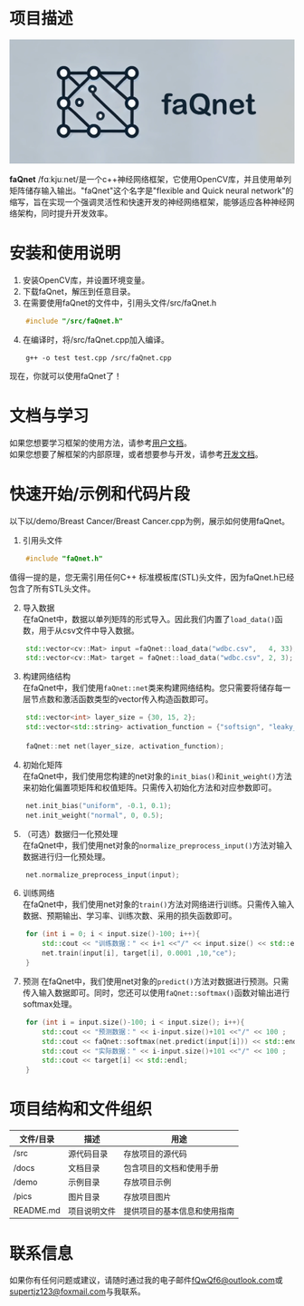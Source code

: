 # 项目描述

![logo](./faQnet.png)

**faQnet** /fɑːkjuːnet/是一个c++神经网络框架，它使用OpenCV库，并且使用单列矩阵储存输入输出。"faQnet"这个名字是"flexible and Quick neural network"的缩写，旨在实现一个强调灵活性和快速开发的神经网络框架，能够适应各种神经网络架构，同时提升开发效率。  

# 安装和使用说明  
1. 安装OpenCV库，并设置环境变量。
2. 下载faQnet，解压到任意目录。
3. 在需要使用faQnet的文件中，引用头文件/src/faQnet.h	
```c++
	#include "/src/faQnet.h"  
```

4. 在编译时，将/src/faQnet.cpp加入编译。  
```shell
	g++ -o test test.cpp /src/faQnet.cpp  
```

现在，你就可以使用faQnet了！

# 文档与学习  
如果您想要学习框架的使用方法，请参考[用户文档](./docs/user_doc.md)。  
如果您想要了解框架的内部原理，或者想要参与开发，请参考[开发文档](./docs/develop_doc.md)。  

# 快速开始/示例和代码片段

以下以/demo/Breast Cancer/Breast Cancer.cpp为例，展示如何使用faQnet。  

1. 引用头文件
```c++
	#include "faQnet.h"
```

值得一提的是，您无需引用任何C++ 标准模板库(STL)头文件，因为faQnet.h已经包含了所有STL头文件。  

2. 导入数据  
	在faQnet中，数据以单列矩阵的形式导入。因此我们内置了`load_data()`函数，用于从csv文件中导入数据。  
```c++
	std::vector<cv::Mat> input =faQnet::load_data("wdbc.csv", 	4, 33);
	std::vector<cv::Mat> target = faQnet::load_data("wdbc.csv", 2, 3);
```

3.  构建网络结构  
	在faQnet中，我们使用`faQnet::net`类来构建网络结构。您只需要将储存每一层节点数和激活函数类型的vector传入构造函数即可。  
```c++
	std::vector<int> layer_size = {30, 15, 2};
	std::vector<std::string> activation_function = {"softsign", "leaky_relu","none"};
		
	faQnet::net net(layer_size, activation_function);   
```

4. 初始化矩阵  
	在faQnet中，我们使用您构建的net对象的`init_bias()`和`init_weight()`方法来初始化偏置项矩阵和权值矩阵。只需传入初始化方法和对应参数即可。  
```c++
	net.init_bias("uniform", -0.1, 0.1);
	net.init_weight("normal", 0, 0.5);
```

5. （可选）数据归一化预处理  
	在faQnet中，我们使用net对象的`normalize_preprocess_input()`方法对输入数据进行归一化预处理。  
```c++
	net.normalize_preprocess_input(input);
```

6. 训练网络  
	在faQnet中，我们使用net对象的`train()`方法对网络进行训练。只需传入输入数据、预期输出、学习率、训练次数、采用的损失函数即可。  
```c++
	for (int i = 0; i < input.size()-100; i++){
		std::cout << "训练数据：" << i+1 <<"/" << input.size() << std::endl;
		net.train(input[i], target[i], 0.0001 ,10,"ce");
	}
```

7. 预测
	在faQnet中，我们使用net对象的`predict()`方法对数据进行预测。只需传入输入数据即可。同时，您还可以使用`faQnet::softmax()`函数对输出进行softmax处理。  
```c++
	for (int i = input.size()-100; i < input.size(); i++){
		std::cout << "预测数据：" << i-input.size()+101 <<"/" << 100 ;
		std::cout << faQnet::softmax(net.predict(input[i])) << std::endl;
		std::cout << "实际数据：" << i-input.size()+101 <<"/" << 100 ;
		std::cout << target[i] << std::endl;
	}
```

# 项目结构和文件组织

|文件/目录	| 描述	| 用途 |
|-------|--------|------|
|/src	|源代码目录	|存放项目的源代码|
|/docs	|文档目录	|包含项目的文档和使用手册|
|/demo	|示例目录	|存放项目示例|
|/pics  |图片目录	|存放项目图片|
|README.md	|项目说明文件	|提供项目的基本信息和使用指南|

# 联系信息
如果你有任何问题或建议，请随时通过我的电子邮件<fQwQf6@outlook.com>或<supertjz123@foxmail.com>与我联系。